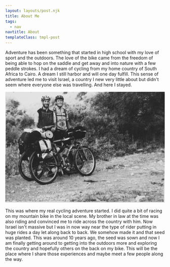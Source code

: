 ```yaml
---
layout: layouts/post.njk
title: About Me
tags:
  - nav
navtitle: About
templateClass: tmpl-post
---
```


Adventure has been something that started in high school with my love of sport and the outdoors. The love of the bike came from the freedom of being able to hop on the saddle and get away and into nature with a few peddle strokes. I had a dream of cycling from my home country of South Africa to Cairo. A dream I still harbor and will one day fulfill. This sense of adventure led me to visit Israel, a country I new very little about but didn't seem where everyone else was travelling. And here I stayed.

!["The first bikepacking ride"](../img/img_20171025_101547-01.jpeg)

This was where my real cycling adventure started. I did quite a bit of racing on my mountain bike in the local scene. My brother in law at the time was also riding and convinced me to ride across the country with him. Now Israel isn't massive but I was in now way near the type of rider putting in huge rides a day let along back to back. We somehow made it and that seed was planted. This was around 10 years ago, the seed was sown and now I am finally getting around to getting into the outdoors more and exploring the country and hopefully others on the back on my bike. This will be the place where I share those experiences and maybe meet a few people along the way.
